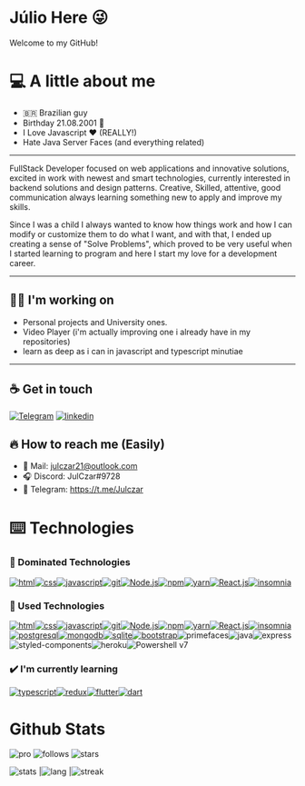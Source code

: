 
 
# Júlio Here 😜

Welcome to my GitHub!

# 💻 A little about me
 - 🇧🇷 Brazilian guy 
 - Birthday 21.08.2001 👶
 - I Love Javascript ❤️ (REALLY!)
 - Hate Java Server Faces (and everything related)

---
  FullStack Developer focused on web applications and innovative solutions, excited in work with newest and smart technologies, currently interested in backend solutions and design patterns. Creative, Skilled, attentive, good communication always learning something new to apply and improve my skills.

  Since I was a child I always wanted to know how things work and how I can modify or customize them to do what I want, and with that, I ended up creating a sense of "Solve Problems", which proved to be very useful when I started learning to program and here I start my love for a development career.

---

##  👨‍💻 I'm working on
 - Personal projects and University ones. 
 - Video Player (i'm actually improving one i already have in my repositories)
 - learn as deep as i can in javascript and typescript minutiae

---

## ☕ Get in touch

[![Telegram](https://img.shields.io/badge/-Telegram?logo=telegram&label=telegram&style=for-the-badge)](https://t.me/JulCzar)
[![linkedin](https://img.shields.io/badge/-Linkedin-blue?style=for-the-badge&logo=linkedin&logoColor=white)](https://www.linkedin.com/in/julczar/)

## 🔥 How to reach me (Easily)
 - 📧 Mail: julczar21@outlook.com
 - 🎧 Discord: JulCzar#9728
 - 📱 Telegram: https://t.me/Julczar

# ⌨️ Technologies

### 📁 Dominated Technologies

[![html](https://img.shields.io/badge/-HTML5-red?style=for-the-badge&logo=html&logoColor=white)](https://developer.mozilla.org/en-US/docs/Web/HTML)[![css](https://img.shields.io/badge/-CSS3-darkblue?style=for-the-badge&logo=css3&logoColor=white)](https://developer.mozilla.org/en-US/docs/Web/CSS)[![javascript](https://img.shields.io/badge/-JavaScript-yellow?style=for-the-badge&logo=javascript&logoColor=white)](https://www.javascript.com)[![git](https://img.shields.io/badge/-Git-red?style=for-the-badge&logo=git&logoColor=white)](https://git-scm.com)[![Node.js](https://img.shields.io/badge/Node.js-43853D?style=for-the-badge&logo=node.js&logoColor=white)](https://nodejs.org/en/)[![npm](https://img.shields.io/badge/-NPM-black?style=for-the-badge&logo=npm&logoColor=white)](https://www.npmjs.com)[![yarn](https://img.shields.io/badge/-Yarn-grey?style=for-the-badge&logo=yarn&logoColor=#2C8EBB)](https://yarnpkg.com)[![React.js](https://img.shields.io/badge/React-20232A?style=for-the-badge&logo=react&logoColor=61DAFB)](https://reactjs.org)[![insomnia](https://img.shields.io/badge/-Insomnia-blueviolet?style=for-the-badge&logo=insomnia&logoColor=white)](https://insomnia.rest) 

### 📁 Used Technologies

[![html](https://img.shields.io/badge/-HTML5-red?style=for-the-badge&logo=html&logoColor=white)](https://developer.mozilla.org/en-US/docs/Web/HTML)[![css](https://img.shields.io/badge/-CSS3-darkblue?style=for-the-badge&logo=css3&logoColor=white)](https://developer.mozilla.org/en-US/docs/Web/CSS)[![javascript](https://img.shields.io/badge/-JavaScript-yellow?style=for-the-badge&logo=javascript&logoColor=white)](https://www.javascript.com)[![git](https://img.shields.io/badge/-Git-red?style=for-the-badge&logo=git&logoColor=white)](https://git-scm.com)[![Node.js](https://img.shields.io/badge/Node.js-43853D?style=for-the-badge&logo=node.js&logoColor=white)](https://nodejs.org/en/)[![npm](https://img.shields.io/badge/-NPM-black?style=for-the-badge&logo=npm&logoColor=white)](https://www.npmjs.com)[![yarn](https://img.shields.io/badge/-Yarn-grey?style=for-the-badge&logo=yarn&logoColor=#2C8EBB)](https://yarnpkg.com)[![React.js](https://img.shields.io/badge/React-20232A?style=for-the-badge&logo=react&logoColor=61DAFB)](https://reactjs.org)[![insomnia](https://img.shields.io/badge/-Insomnia-blueviolet?style=for-the-badge&logo=insomnia&logoColor=white)](https://insomnia.rest)[![postgresql](https://img.shields.io/badge/-Postgresql-blue?style=for-the-badge&logo=postgresql&logoColor=white)](https://www.postgresql.org)[![mongodb](https://img.shields.io/badge/-Mongodb-darkgreen?style=for-the-badge&logo=mongodb&logoColor=white)](https://www.mongodb.com)[![sqlite](https://img.shields.io/badge/-Sqlite-darkblue?style=for-the-badge&logo=sqlite&logoColor=white)](https://www.sqlite.org/)[![bootstrap](https://img.shields.io/badge/-Bootstrap-purple?style=for-the-badge&logo=bootstrap&logoColor=white)](https://getbootstrap.com)![primefaces](https://img.shields.io/badge/-primereact-blue?style=for-the-badge&logoColor=white)![java](https://img.shields.io/badge/Java-ED8B00?style=for-the-badge&logo=java&logoColor=white)![express](https://img.shields.io/badge/Express.js-000000?style=for-the-badge&logo=express&logoColor=white)![styled-components](https://img.shields.io/badge/styled--components-DB7093?style=for-the-badge&logo=styled-components&logoColor=white)![heroku](https://img.shields.io/badge/Heroku-430098?style=for-the-badge&logo=heroku&logoColor=white)![Powershell v7](https://img.shields.io/badge/PowerShell-5391FE?style=for-the-badge&logo=PowerShell&logoColor=white)


### ✔️ I'm currently learning

 [![typescript](https://img.shields.io/badge/-TypeScript-blue?style=for-the-badge&logo=typescript&logoColor=white)](https://www.typescriptlang.org)[![redux](https://img.shields.io/badge/-Redux-blueviolet?style=for-the-badge&logo=redux&logoColor=white)](https://redux.js.org)[![flutter](https://img.shields.io/badge/-Flutter-blue?style=for-the-badge&logo=flutter&logoColor=white)](https://flutter.dev)[![dart](https://img.shields.io/badge/-Dart-blue?style=for-the-badge&logo=dart&logoColor=white)](https://dart.dev)


# Github Stats
 ![pro](https://img.shields.io/badge/-PRO-blueviolet?style=for-the-badge&logo=github) ![follows](https://img.shields.io/github/followers/JulCzar?style=for-the-badge) ![stars](https://img.shields.io/github/stars/JulCzar?style=for-the-badge) 

![stats](https://github-readme-stats.vercel.app/api?username=JulCzar&show_icons=true&theme=dark)
|![lang](https://github-readme-stats.vercel.app/api/top-langs/?username=JulCzar&layout=compact&theme=dark)
|![streak](https://github-readme-streak-stats.herokuapp.com/?user=giovannifranco1&)

